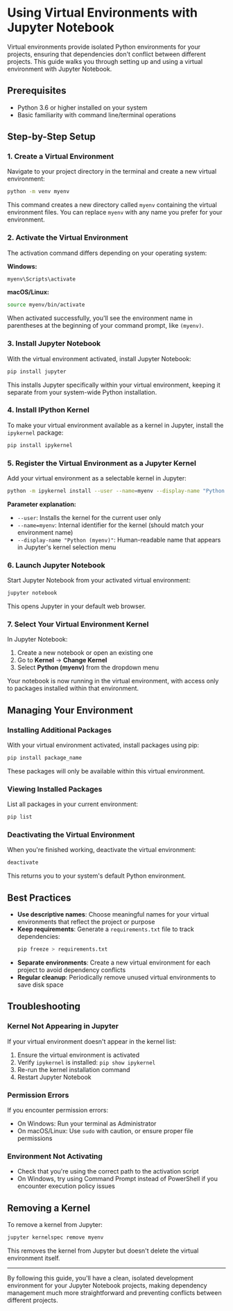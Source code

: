 # Using Virtual Environments with Jupyter Notebook

Virtual environments provide isolated Python environments for your projects, ensuring that dependencies don't conflict between different projects. This guide walks you through setting up and using a virtual environment with Jupyter Notebook.

## Prerequisites

- Python 3.6 or higher installed on your system
- Basic familiarity with command line/terminal operations

## Step-by-Step Setup

### 1. Create a Virtual Environment

Navigate to your project directory in the terminal and create a new virtual environment:

```bash
python -m venv myenv
```

This command creates a new directory called `myenv` containing the virtual environment files. You can replace `myenv` with any name you prefer for your environment.

### 2. Activate the Virtual Environment

The activation command differs depending on your operating system:

**Windows:**
```bash
myenv\Scripts\activate
```

**macOS/Linux:**
```bash
source myenv/bin/activate
```

When activated successfully, you'll see the environment name in parentheses at the beginning of your command prompt, like `(myenv)`.

### 3. Install Jupyter Notebook

With the virtual environment activated, install Jupyter Notebook:

```bash
pip install jupyter
```

This installs Jupyter specifically within your virtual environment, keeping it separate from your system-wide Python installation.

### 4. Install IPython Kernel

To make your virtual environment available as a kernel in Jupyter, install the `ipykernel` package:

```bash
pip install ipykernel
```

### 5. Register the Virtual Environment as a Jupyter Kernel

Add your virtual environment as a selectable kernel in Jupyter:

```bash
python -m ipykernel install --user --name=myenv --display-name "Python (myenv)"
```

**Parameter explanation:**
- `--user`: Installs the kernel for the current user only
- `--name=myenv`: Internal identifier for the kernel (should match your environment name)
- `--display-name "Python (myenv)"`: Human-readable name that appears in Jupyter's kernel selection menu

### 6. Launch Jupyter Notebook

Start Jupyter Notebook from your activated virtual environment:

```bash
jupyter notebook
```

This opens Jupyter in your default web browser.

### 7. Select Your Virtual Environment Kernel

In Jupyter Notebook:

1. Create a new notebook or open an existing one
2. Go to **Kernel** → **Change Kernel**
3. Select **Python (myenv)** from the dropdown menu

Your notebook is now running in the virtual environment, with access only to packages installed within that environment.

## Managing Your Environment

### Installing Additional Packages

With your virtual environment activated, install packages using pip:

```bash
pip install package_name
```

These packages will only be available within this virtual environment.

### Viewing Installed Packages

List all packages in your current environment:

```bash
pip list
```

### Deactivating the Virtual Environment

When you're finished working, deactivate the virtual environment:

```bash
deactivate
```

This returns you to your system's default Python environment.

## Best Practices

- **Use descriptive names**: Choose meaningful names for your virtual environments that reflect the project or purpose
- **Keep requirements**: Generate a `requirements.txt` file to track dependencies:
  ```bash
  pip freeze > requirements.txt
  ```
- **Separate environments**: Create a new virtual environment for each project to avoid dependency conflicts
- **Regular cleanup**: Periodically remove unused virtual environments to save disk space

## Troubleshooting

### Kernel Not Appearing in Jupyter

If your virtual environment doesn't appear in the kernel list:

1. Ensure the virtual environment is activated
2. Verify `ipykernel` is installed: `pip show ipykernel`
3. Re-run the kernel installation command
4. Restart Jupyter Notebook

### Permission Errors

If you encounter permission errors:
- On Windows: Run your terminal as Administrator
- On macOS/Linux: Use `sudo` with caution, or ensure proper file permissions

### Environment Not Activating

- Check that you're using the correct path to the activation script
- On Windows, try using Command Prompt instead of PowerShell if you encounter execution policy issues

## Removing a Kernel

To remove a kernel from Jupyter:

```bash
jupyter kernelspec remove myenv
```

This removes the kernel from Jupyter but doesn't delete the virtual environment itself.

---

By following this guide, you'll have a clean, isolated development environment for your Jupyter Notebook projects, making dependency management much more straightforward and preventing conflicts between different projects.
